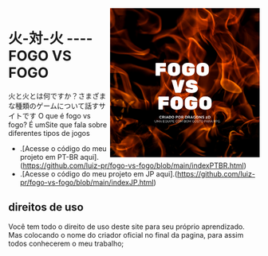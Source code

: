 <img src="img/fogo-vs-fogo.png" align="right" width="300" border-box="100">

# 火-対-火 ---- FOGO VS FOGO


火と火とは何ですか？さまざまな種類のゲームについて話すサイトです
O que é fogo vs fogo? É umSite que fala sobre diferentes tipos de jogos

* .[Acesse o código do meu projeto em PT-BR aqui].(https://github.com/luiz-pr/fogo-vs-fogo/blob/main/indexPTBR.html)
* .[Acesse o código do meu projeto em JP aqui].(https://github.com/luiz-pr/fogo-vs-fogo/blob/main/indexJP.html)

## direitos de uso

Você tem todo o direito de uso deste site para seu próprio aprendizado. Mas colocando o nome do criador oficial no final da pagina, para assim todos conhecerem o meu trabalho;